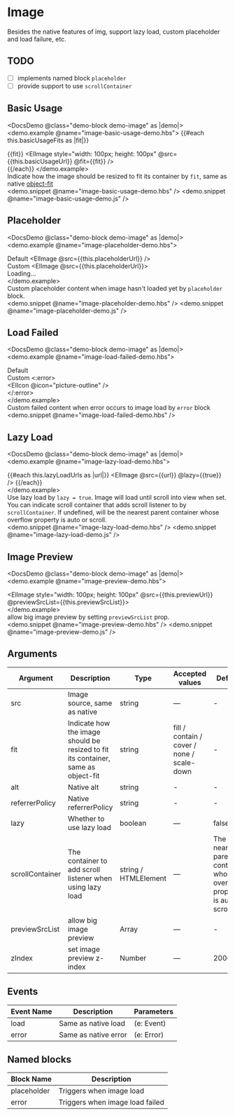 <!-- markdownlint-disable MD033 -->

# Image

Besides the native features of img, support lazy load, custom placeholder and load failure, etc.

## TODO

* [ ] implements named block `placeholder`
* [ ] provide support to use `scrollContainer`

## Basic Usage

<DocsDemo @class="demo-block demo-image" as |demo|>
    <demo.example @name="image-basic-usage-demo.hbs">
      {{#each this.basicUsageFits as |fit|}}
        <div class="block">
          <span class="demonstration">{{fit}}</span>
          <ElImage
            style="width: 100px; height: 100px"
            @src={{this.basicUsageUrl}}
            @fit={{fit}} />
        </div>
      {{/each}}
    </demo.example>
    <div class="description">
      Indicate how the image should be resized to fit its container by `fit`, same as native [object-fit](https://developer.mozilla.org/en-US/docs/Web/CSS/object-fit)
    </div>
    <demo.snippet @name="image-basic-usage-demo.hbs" />
    <demo.snippet @name="image-basic-usage-demo.js" />
</DocsDemo>

## Placeholder

<DocsDemo @class="demo-block demo-image" as |demo|>
    <demo.example @name="image-placeholder-demo.hbs">
      <div class="demo-image__placeholder">
        <div class="block">
          <span class="demonstration">Default</span>
          <ElImage @src={{this.placeholderUrl}} />
        </div>
        <div class="block">
          <span class="demonstration">Custom</span>
          <ElImage @src={{this.placeholderUrl}}>
            <div class="image-slot">
              Loading<span class="dot">...</span>
            </div>
          </ElImage>
        </div>
      </div>
    </demo.example>
    <div class="description">
      Custom placeholder content when image hasn't loaded yet by `placeholder` block.
    </div>
    <demo.snippet @name="image-placeholder-demo.hbs" />
    <demo.snippet @name="image-placeholder-demo.js" />
</DocsDemo>

## Load Failed

<DocsDemo @class="demo-block demo-image" as |demo|>
    <demo.example @name="image-load-failed-demo.hbs">
      <div class="demo-image__error">
        <div class="block">
          <span class="demonstration">Default</span>
          <ElImage />
        </div>
        <div class="block">
          <span class="demonstration">Custom</span>
          <ElImage>
            <:error>
              <div class="image-slot">
                <ElIcon @icon="picture-outline" />
              </div>
            </:error>
          </ElImage>
        </div>
      </div>
    </demo.example>
    <div class="description">
      Custom failed content when error occurs to image load by `error` block
    </div>
    <demo.snippet @name="image-load-failed-demo.hbs" />
</DocsDemo>

## Lazy Load

<DocsDemo @class="demo-block demo-image" as |demo|>
    <demo.example @name="image-lazy-load-demo.hbs">
      <div class="demo-image__lazy">
        {{#each this.lazyLoadUrls as |url|}}
          <ElImage @src={{url}} @lazy={{true}} />
        {{/each}}
      </div>
    </demo.example>
    <div class="description">
      Use lazy load by `lazy = true`. Image will load until scroll into view when set. You can indicate scroll container that adds scroll listener to by `scrollContainer`. If undefined, will be the nearest parent container whose overflow property is auto or scroll.
    </div>
    <demo.snippet @name="image-lazy-load-demo.hbs" />
    <demo.snippet @name="image-lazy-load-demo.js" />
</DocsDemo>

## Image Preview

<DocsDemo @class="demo-block demo-image" as |demo|>
    <demo.example @name="image-preview-demo.hbs">
      <div class="demo-image__preview">
        <ElImage
          style="width: 100px; height: 100px"
          @src={{this.previewUrl}}
          @previewSrcList={{this.previewSrcList}}>
        </ElImage>
      </div>
    </demo.example>
    <div class="description">
      allow big image preview by setting `previewSrcList` prop.
    </div>
    <demo.snippet @name="image-preview-demo.hbs" />
    <demo.snippet @name="image-preview-demo.js" />
</DocsDemo>

## Arguments

| Argument        | Description                                                                       | Type                 | Accepted values                            | Default                                                                |
| --------------- | --------------------------------------------------------------------------------- | -------------------- | ------------------------------------------ | ---------------------------------------------------------------------- |
| src             | Image source, same as native                                                      | string               | —                                          | -                                                                      |
| fit             | Indicate how the image should be resized to fit its container, same as object-fit | string               | fill / contain / cover / none / scale-down | -                                                                      |
| alt             | Native alt                                                                        | string               | -                                          | -                                                                      |
| referrerPolicy  | Native referrerPolicy                                                             | string               | -                                          | -                                                                      |
| lazy            | Whether to use lazy load                                                          | boolean              | —                                          | false                                                                  |
| scrollContainer | The container to add scroll listener when using lazy load                         | string / HTMLElement | —                                          | The nearest parent container whose overflow property is auto or scroll |
| previewSrcList  | allow big image preview                                                           | Array                | —                                          | -                                                                      |
| zIndex          | set image preview z-index                                                         | Number               | —                                          | 2000                                                                   |

## Events

| Event Name | Description          | Parameters |
| ---------- | -------------------- | ---------- |
| load       | Same as native load  | (e: Event) |
| error      | Same as native error | (e: Error) |

## Named blocks

| Block Name  | Description                     |
| ----------- | ------------------------------- |
| placeholder | Triggers when image load        |
| error       | Triggers when image load failed |
